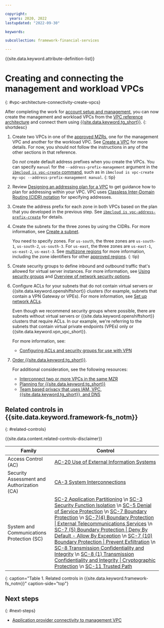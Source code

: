 ```yaml
---

copyright:
  years: 2020, 2022
lastupdated: "2022-09-30"

keywords: 

subcollection: framework-financial-services

---
```


{{site.data.keyword.attribute-definition-list}}

# Creating and connecting the management and workload VPCs
{: #vpc-architecture-connectivity-create-vpcs}

After completing the work for [account setup and management](/docs/framework-financial-services?topic=framework-financial-services-shared-account-setup), you can now create the management and workload VPCs from the [VPC reference architecture](/docs/framework-financial-services?topic=framework-financial-services-vpc-architecture-detailed-vsi) and connect them using [{{site.data.keyword.tg_short}}](/docs/transit-gateway?topic=transit-gateway-about).
{: shortdesc}

1. Create two VPCs in one of the [approved MZRs](/docs/framework-financial-services?topic=framework-financial-services-best-practices#best-practices-financial-services-regions), one for the management VPC and another for the workload VPC. See [Create a VPC](/docs/vpc?topic=vpc-creating-a-vpc-using-cli#create-a-vpc-cli) for more details. For now, you should not follow the instructions in any of the other sections in that reference.

   Do _not_ create default address prefixes when you create the VPCs. You can specify `manual` for the `--address-prefix-management` argument in the [`ibmcloud is vpc-create` command](/docs/vpc?topic=vpc-infrastructure-cli-plugin-vpc-reference#vpc-create), such as in `ibmcloud is vpc-create my-vpc --address-prefix-management manual`.
   {: tip}

1. Review [Designing an addressing plan for a VPC](/docs/vpc?topic=vpc-vpc-addressing-plan-design) to get guidance how to plan for addressing within your VPC. VPC uses [Classless Inter-Domain Routing (CIDR) notation](/docs/vpc?topic=vpc-choosing-ip-ranges-for-your-vpc) for specifying addresses.

1.  Create the address prefix for each zone in both VPCs based on the plan that you developed in the previous step. See [`ibmcloud is vpc-address-prefix-create`](/docs/vpc?topic=vpc-infrastructure-cli-plugin-vpc-reference#vpc-address-prefix-create) for details.

1. Create the subnets for the three zones by using the CIDRs. For more information, see [Create a subnet](/docs/vpc?topic=vpc-creating-a-vpc-using-cli#create-a-subnet-cli).

   You need to specify zones. For `us-south`, the three zones are `us-south-1`, `us-south-2`, `us-south-3`. For `us-east`, the three zones are `us-east-1`, `us-east-2`, `us-east-3`. See [multizone regions](/docs/overview?topic=overview-locations#mzr-table) for more information, including the zone identifiers for other [approved regions](/docs/framework-financial-services?topic=framework-financial-services-best-practices#best-practices-financial-services-regions).
   {: tip}

1. Create security groups to define inbound and outbound traffic that's allowed for virtual server instances. For more information, see [Using security groups](/docs/vpc?topic=vpc-using-security-groups) and [Overview of network security options](/docs/openshift?topic=openshift-vpc-network-policy).

1. Configure ACLs for your subnets that do not contain virtual servers or {{site.data.keyword.openshiftshort}} clusters (for example, subnets that contain a VPN Gateway or VPEs). For more information, see [Set up network ACLs](/docs/vpc?topic=vpc-using-acls).

   Even though we recommend security groups where possible, there are subnets without virtual servers or {{site.data.keyword.openshiftshort}} clusters that require ACLs. In our example, we're referring to the subnets that contain virtual private endpoints (VPEs) only or {{site.data.keyword.vpn_vpc_short}}.

   For more information, see:

   * [Configuring ACLs and security groups for use with VPN](/docs/vpc?topic=vpc-acls-security-groups-vpn)

1. [Order {{site.data.keyword.tg_short}}](/docs/transit-gateway?topic=transit-gateway-ordering-transit-gateway).

   For additional consideration, see the following resources:

   * [Interconnect two or more VPCs in the same MZR](/docs/transit-gateway?topic=transit-gateway-about#use-case-1-interconnect-two-or-more-vpcs-in-the-same-mzr)
   * [Planning for {{site.data.keyword.tg_short}}](/docs/transit-gateway?topic=transit-gateway-helpful-tips)
   * [Team based privacy that uses IAM, VPC, {{site.data.keyword.tg_short}}, and DNS](/docs/solution-tutorials?topic=solution-tutorials-vpc-tg-dns-iam)

## Related controls in {{site.data.keyword.framework-fs_notm}} 
{: #related-controls}

{{site.data.content.related-controls-disclaimer}}

| Family              | Control                                           |
|---------------------|---------------------------------------------------|
| Access Control (AC) | [AC-20 Use of External Information Systems](/docs/framework-financial-services-controls?topic=framework-financial-services-controls-ac-20) |
| Security Assessment and Authorization (CA) | [CA-3 System Interconnections](/docs/framework-financial-services-controls?topic=framework-financial-services-controls-ca-3) |
| System and Communications Protection (SC)  | [SC-2 Application Partitioning](/docs/framework-financial-services-controls?topic=framework-financial-services-controls-sc-2) \n [SC-3 Security Function Isolation](/docs/framework-financial-services-controls?topic=framework-financial-services-controls-sc-3) \n [SC-5 Denial of Service Protection](/docs/framework-financial-services-controls?topic=framework-financial-services-controls-sc-5) \n [SC-7 Boundary Protection](/docs/framework-financial-services-controls?topic=framework-financial-services-controls-sc-7) \n [SC-7(4) Boundary Protection &#124; External Telecommunications Services](/docs/framework-financial-services-controls?topic=framework-financial-services-controls-sc-7.4) \n [SC-7 (5) Boundary Protection &#124; Deny By Default - Allow By Exception](/docs/framework-financial-services-controls?topic=framework-financial-services-controls-sc-7.5) \n [SC-7 (10) Boundary Protection &#124; Prevent Exfiltration](/docs/framework-financial-services-controls?topic=framework-financial-services-controls-sc-7.10) \n [SC-8 Transmission Confidentiality and Integrity](/docs/framework-financial-services-controls?topic=framework-financial-services-controls-sc-8) \n [SC-8 (1) Transmission Confidentiality and Integrity &#124; Cryptographic Protection](/docs/framework-financial-services-controls?topic=framework-financial-services-controls-sc-8.1) \n [SC-11 Trusted Path](/docs/framework-financial-services-controls?topic=framework-financial-services-controls-sc-11)  |
{: caption="Table 1. Related controls in {{site.data.keyword.framework-fs_notm}}" caption-side="top"}

## Next steps
{: #next-steps}

* [Application provider connectivity to management VPC](/docs/framework-financial-services?topic=framework-financial-services-vpc-architecture-connectivity-management)
